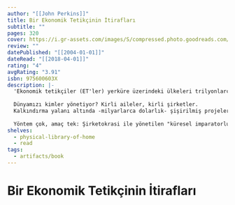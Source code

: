 ```yaml
---
author: "[[John Perkins]]"
title: Bir Ekonomik Tetikçinin İtirafları
subtitle: ""
pages: 320
cover: https://i.gr-assets.com/images/S/compressed.photo.goodreads.com/books/1516542074l/13579774._SY475_.jpg
review: ""
datePublished: "[[2004-01-01]]"
dateRead: "[[2018-04-01]]"
rating: "4"
avgRating: "3.91"
isbn: 975600603X
description: |-
  'Ekonomik tetikçiler (ET'ler) yerküre üzerindeki ülkeleri trilyonlarca dolar dolandıran yüksek ücretli profesyonellerdir. Dünya Bankası, ABD Uluslar arası Kalkınma Ajansı ve diğer yabancı "yardım" kuruluşlarından büyük şirketlerin kasalarına ve gezegenimizin tabii kaynaklarını kontrol eden birkaç varlıklı ailenin ceplerine para aktarırlar. Kullandıkları araçlar arasında sahte finansal raporlar, hileli seçimler, rüşvet, zorbalık, seks ve cinayet bulunmaktadır. Oynadıkları oyun imparatorluklar kadar eski olmasına rağmen, günümüzdeki küreselleşme sürecinde yeni ve korkutucu bir boyuta ulaşmıştır. Nereden mi biliyorum; ben de bir ET idim.'  
    
  Dünyamızı kimler yönetiyor? Kirli aileler, kirli şirketler.  
  Kalkındırma yalanı altında -milyarlarca dolarlık- şişirilmiş projeler ve bu projeleri 'bilimsel' gösteren, üniversite kitaplarına bile geçmiş raporlar, teoriler. Maalesef bu kez komplo değiller! Hedef ülkeler, hedef yöneticiler; ya satılacaklar, ya da ölecekler. Hepsi yaşanmış, hepsi gerçek.  
    
  Yöntem çok, amaç tek: Şirketokrasi ile yönetilen "küresel imparatorluk"
shelves:
  - physical-library-of-home
  - read
tags:
  - artifacts/book
---
```

#  Bir Ekonomik Tetikçinin İtirafları
